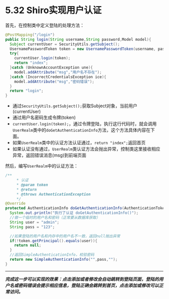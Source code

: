 # 5.32 Shiro实现用户认证

首先，在控制类中定义登陆的处理方法：

```java
@PostMapping("/login")
public String login(String username,String password,Model model){
  Subject currentUser = SecurityUtils.getSubject();
  UsernamePasswordToken token = new UsernamePasswordToken(username, password);
  try{
    currentUser.login(token);
    return "index";
  }catch (UnknownAccountException une){
    model.addAttribute("msg","用户名不存在");
  }catch (IncorrectCredentialsException ice){
    model.addAttribute("msg","密码错误");
  }
  return "login";
}
```

- 通过`SecurityUtils.getSubject();`获取Subject对象，当前用户(currentUser)
- 通过用户名密码生成令牌(token)
- `currentUser.login(token);`，通过令牌登陆，执行这行代码时，就会调用`UserRealm`类中的`doGetAuthenticationInfo`方法，这个方法具体内容在下面。
- 如果`UserRealm`类中的认证方法认证通过，`return "index";`返回首页
- 如果认证没有通过，`UserRealm`类认证方法会抛出异常，控制类这里接收相应异常，返回错误消息(msg)到前端页面



然后，编写`UserRealm`中的认证方法：

```java
/**
     * 认证
     * @param token
     * @return
     * @throws AuthenticationException
     */
@Override
protected AuthenticationInfo doGetAuthenticationInfo(AuthenticationToken token) throws AuthenticationException {
  System.out.println("执行了认证 doGetAuthenticationInfo()");
  //做一个临时的用户名和密码（正常要从数据库获取）
  String user = "admin";
  String pass = "123";

  //如果登陆的用户名和内存中的用户名不一致，返回null抛出异常
  if(!token.getPrincipal().equals(user)){
    return null;
  }
  //返回SimpleAuthenticationInfo，校验密码
  return new SimpleAuthenticationInfo("",pass,"");
}
```



---

***完成这一步可以实现的效果：点击添加或者修改会自动跳转到登陆页面，登陆的用户名或密码错误会提示相应信息，登陆正确会跳转到首页，点击添加或修改可以正常访问。***

